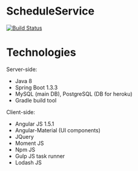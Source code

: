 # ScheduleService
[![Build Status](https://travis-ci.org/Nandtel/ScheduleService.svg?branch=master)](https://travis-ci.org/Nandtel/ScheduleService)

# Technologies
Server-side:
- Java 8
- Spring Boot 1.3.3
- MySQL (main DB), PostgreSQL (DB for heroku)
- Gradle build tool

Client-side:
- Angular JS 1.5.1
- Angular-Material (UI components)
- JQuery
- Moment JS
- Npm JS
- Gulp JS task runner
- Lodash JS
